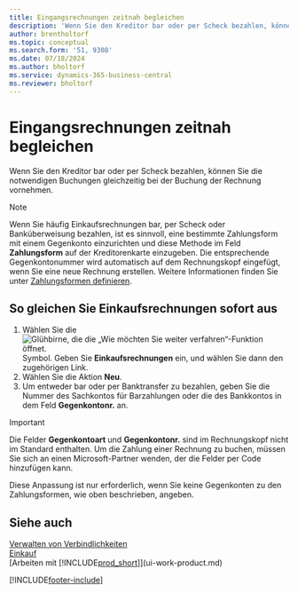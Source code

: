 ```yaml
---
title: Eingangsrechnungen zeitnah begleichen
description: 'Wenn Sie den Kreditor bar oder per Scheck bezahlen, können Sie die notwendigen Buchungen gleichzeitig bei der Buchung der Rechnung vornehmen.'
author: brentholtorf
ms.topic: conceptual
ms.search.form: '51, 9308'
ms.date: 07/18/2024
ms.author: bholtorf
ms.service: dynamics-365-business-central
ms.reviewer: bholtorf
---
```


# Eingangsrechnungen zeitnah begleichen

Wenn Sie den Kreditor bar oder per Scheck bezahlen, können Sie die notwendigen Buchungen gleichzeitig bei der Buchung der Rechnung vornehmen.  

> [!NOTE]  
> Wenn Sie häufig Einkaufsrechnungen bar, per Scheck oder Banküberweisung bezahlen, ist es sinnvoll, eine bestimmte Zahlungsform mit einem Gegenkonto einzurichten und diese Methode im Feld **Zahlungsform** auf der Kreditorenkarte einzugeben. Die entsprechende Gegenkontonummer wird automatisch auf dem Rechnungskopf eingefügt, wenn Sie eine neue Rechnung erstellen. Weitere Informationen finden Sie unter [Zahlungsformen definieren](finance-payment-methods.md).  

## So gleichen Sie Einkaufsrechnungen sofort aus

1. Wählen Sie die ![Glühbirne, die die „Wie möchten Sie weiter verfahren“-Funktion öffnet.](media/ui-search/search_small.png "Wie möchten Sie weiter verfahren?") Symbol. Geben Sie **Einkaufsrechnungen** ein, und wählen Sie dann den zugehörigen Link.  
2. Wählen Sie die Aktion **Neu**.  
3. Um entweder bar oder per Banktransfer zu bezahlen, geben Sie die Nummer des Sachkontos für Barzahlungen oder die des Bankkontos in dem Feld **Gegenkontonr.** an.  

> [!IMPORTANT]  
> Die Felder **Gegenkontoart** und **Gegenkontonr.** sind im Rechnungskopf nicht im Standard enthalten. Um die Zahlung einer Rechnung zu buchen, müssen Sie sich an einen Microsoft-Partner wenden, der die Felder per Code hinzufügen kann.  
>
> Diese Anpassung ist nur erforderlich, wenn Sie keine Gegenkonten zu den Zahlungsformen, wie oben beschrieben, angeben.

## Siehe auch

[Verwalten von Verbindlichkeiten](payables-manage-payables.md)  
[Einkauf](purchasing-manage-purchasing.md)  
[Arbeiten mit [!INCLUDE[prod_short](includes/prod_short.md)]](ui-work-product.md)  


[!INCLUDE[footer-include](includes/footer-banner.md)]